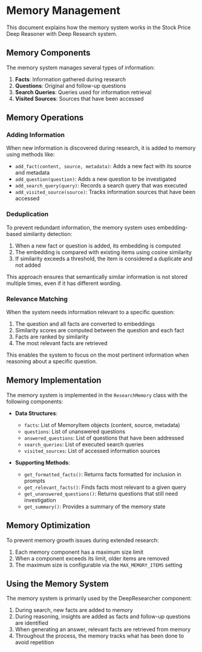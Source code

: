 # Memory Management

This document explains how the memory system works in the Stock Price Deep Reasoner with Deep Research system.

## Memory Components

The memory system manages several types of information:

1. **Facts**: Information gathered during research
2. **Questions**: Original and follow-up questions
3. **Search Queries**: Queries used for information retrieval
4. **Visited Sources**: Sources that have been accessed

## Memory Operations

### Adding Information

When new information is discovered during research, it is added to memory using methods like:

- `add_fact(content, source, metadata)`: Adds a new fact with its source and metadata
- `add_question(question)`: Adds a new question to be investigated
- `add_search_query(query)`: Records a search query that was executed
- `add_visited_source(source)`: Tracks information sources that have been accessed

### Deduplication

To prevent redundant information, the memory system uses embedding-based similarity detection:

1. When a new fact or question is added, its embedding is computed
2. The embedding is compared with existing items using cosine similarity
3. If similarity exceeds a threshold, the item is considered a duplicate and not added

This approach ensures that semantically similar information is not stored multiple times, even if it has different wording.

### Relevance Matching

When the system needs information relevant to a specific question:

1. The question and all facts are converted to embeddings
2. Similarity scores are computed between the question and each fact
3. Facts are ranked by similarity
4. The most relevant facts are retrieved

This enables the system to focus on the most pertinent information when reasoning about a specific question.

## Memory Implementation

The memory system is implemented in the `ResearchMemory` class with the following components:

- **Data Structures**:
  - `facts`: List of MemoryItem objects (content, source, metadata)
  - `questions`: List of unanswered questions
  - `answered_questions`: List of questions that have been addressed
  - `search_queries`: List of executed search queries
  - `visited_sources`: List of accessed information sources

- **Supporting Methods**:
  - `get_formatted_facts()`: Returns facts formatted for inclusion in prompts
  - `get_relevant_facts()`: Finds facts most relevant to a given query
  - `get_unanswered_questions()`: Returns questions that still need investigation
  - `get_summary()`: Provides a summary of the memory state

## Memory Optimization

To prevent memory growth issues during extended research:

1. Each memory component has a maximum size limit
2. When a component exceeds its limit, older items are removed
3. The maximum size is configurable via the `MAX_MEMORY_ITEMS` setting

## Using the Memory System

The memory system is primarily used by the DeepResearcher component:

1. During search, new facts are added to memory
2. During reasoning, insights are added as facts and follow-up questions are identified
3. When generating an answer, relevant facts are retrieved from memory
4. Throughout the process, the memory tracks what has been done to avoid repetition 